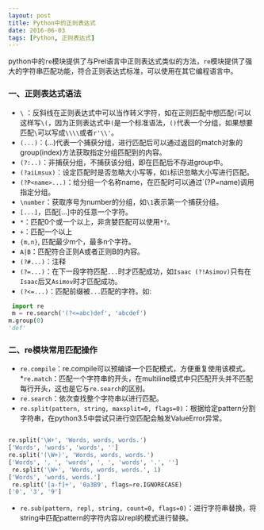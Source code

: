 ```yaml
---
layout: post
title: Python中的正则表达式
date: 2016-06-03
tags: [Python, 正则表达式]
---
```


python中的`re`模块提供了与Prel语言中正则表达式类似的方法，`re`模块提供了强大的字符串匹配功能，符合正则表达式标准，可以使用在其它编程语言中。

### 一、正则表达式语法

* `\` ：反斜线在正则表达式中可以当作转义字符，如在正则匹配中想匹配`(`可以这样写`\(`，因为正则表达式中`(`是一个标准语法，`()`代表一个分组，如果想要匹配`\`可以写成`\\\\`或者`r'\\'`。
* `(...)`：(...)代表一个捕获分组，进行匹配后可以通过返回的match对象的group(index)方法获取指定分组匹配到的内容。
* `(?:..)`：非捕获分组，不捕获该分组，即在匹配后不存进group中。
* `(?aiLmsux)`：设定匹配时是否忽略大小写等，如`i`标识忽略大小写进行匹配。
* `(?P<name>...)`：给分组一个名称name，在匹配时可以通过`(?P=name)调用指定分组。
* `\number`：获取序号为number的分组，如`\1`表示第一个捕获分组。
* `[...]`，匹配[...]中的任意一个字符。
* `*`：匹配0个或一个以上，非贪婪匹配可以使用`*?`。
* `+`：匹配一个以上
* `{m,n}`, 匹配最少m个，最多n个字符。
* `A|B`：匹配符合正则A或者正则B的内容。
* `(?#...)`：注释
* `(?=...)`：在下一段字符匹配`...`时才匹配成功，如`Isaac (?!Asimov)`只有在`Isaac`后又`Asimov`时才匹配成功。
* `(?<=...)`：匹配前缀被`...`匹配的字符。如:

```python
 import re
 m = re.search('(?<=abc)def', 'abcdef')
m.group(0)
'def'
```

### 二、re模块常用匹配操作
* `re.compile`：re.compile可以预编译一个匹配模式，方便重复使用该模式。
*`re.match`：匹配一个字符串的开头，在multiline模式中只匹配开头并不匹配每行开头，这也是它与`re.search`的区别。
* `re.search`：依次查找整个字符串以进行匹配。
* `re.split(pattern, string, maxsplit=0, flags=0)`：根据给定pattern分割字符串，在python3.5中尝试只进行空匹配会触发ValueError异常。

```python

re.split('\W+', 'Words, words, words.')
['Words', 'words', 'words', '']
re.split('(\W+)', 'Words, words, words.')
['Words', ', ', 'words', ', ', 'words', '.', '']
 re.split('\W+', 'Words, words, words.', 1)
['Words', 'words, words.']
 re.split('[a-f]+', '0a3B9', flags=re.IGNORECASE)
['0', '3', '9']
```
* `re.sub(pattern, repl, string, count=0, flags=0)`：进行字符串替换，将string中匹配pattern的字符内容以repl的模式进行替换。

